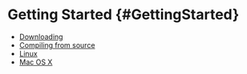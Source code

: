 Getting Started {#GettingStarted}
===============

 * [Downloading](download.md)
 * [Compiling from source](compiling.md)
 * [Linux](linux.md)
 * [Mac OS X](mac.md)
 
